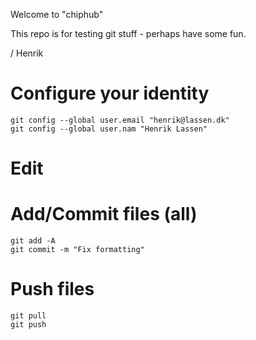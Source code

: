 ﻿Welcome to "chiphub"

This repo is for testing git stuff - perhaps have some fun.

/ Henrik

# Configure your identity
```
git config --global user.email "henrik@lassen.dk"
git config --global user.nam "Henrik Lassen"   
```

# Edit

# Add/Commit files (all)
```
git add -A
git commit -m "Fix formatting"
```
# Push files
```
git pull
git push
```
